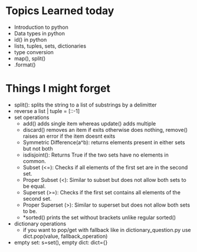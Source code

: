 # Topics Learned today
- Introduction to python
- Data types in python
- id() in python
- lists, tuples, sets, dictionaries
- type conversion
- map(), split()
- .format()

# Things I might forget
- split(): splits the string to a list of substrings by a delimitter
- reverse a list | tuple = [::-1]
- set operations 
    - add() adds single item whereas update() adds multiple
    - discard() removes an item if exits otherwise does nothing, remove() raises an error if the item doesnt exits
    - Symmetric Difference(a^b): returns elements present in either sets but not both
    - isdisjoint(): Returns True if the two sets have no elements in common.
    - Subset (<=): Checks if all elements of the first set are in the second set.
    - Proper Subset (<): Similar to subset but does not allow both sets to be equal.
    - Superset (>=): Checks if the first set contains all elements of the second set.
    - Proper Superset (>): Similar to superset but does not allow both sets to be.
    - *sorted() prints the set without brackets unlike regular sorted()
- dictionary operations
    - if you want to pop/get with fallback like in dictionary_question.py
        use dict.pop(value, fallback_operation)
- empty set: s=set(), empty dict: dict={}    
